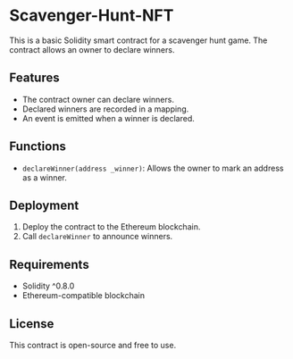 # Scavenger-Hunt-NFT

This is a basic Solidity smart contract for a scavenger hunt game. The contract allows an owner to declare winners.

## Features
- The contract owner can declare winners.
- Declared winners are recorded in a mapping.
- An event is emitted when a winner is declared.

## Functions
- `declareWinner(address _winner)`: Allows the owner to mark an address as a winner.

## Deployment
1. Deploy the contract to the Ethereum blockchain.
2. Call `declareWinner` to announce winners.

## Requirements
- Solidity ^0.8.0
- Ethereum-compatible blockchain

## License
This contract is open-source and free to use.
